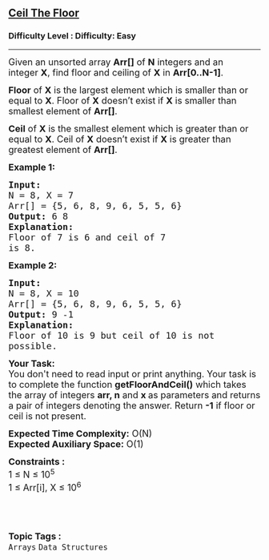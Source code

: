 <h2><a href="https://www.geeksforgeeks.org/problems/ceil-the-floor2802/1">Ceil The Floor</a></h2><h3>Difficulty Level : Difficulty: Easy</h3><hr><div class="problems_problem_content__Xm_eO"><p><span style="font-size: 18px;">Given an unsorted array <strong>Arr[]</strong>&nbsp;of <strong>N</strong> integers and an integer&nbsp;<strong>X</strong>, find floor and ceiling of <strong>X</strong>&nbsp;in <strong>Arr[0..N-1]</strong>.</span></p>
<p><span style="font-size: 18px;"><strong>Floor</strong>&nbsp;of <strong>X</strong> is the largest element which is smaller than or equal to <strong>X</strong>. Floor of <strong>X</strong>&nbsp;doesn’t exist if <strong>X</strong>&nbsp;is smaller than smallest element of <strong>Arr[]</strong>.</span></p>
<p><span style="font-size: 18px;"><strong>Ceil</strong>&nbsp;of <strong>X</strong>&nbsp;is the smallest element which is greater than or equal to <strong>X</strong>. Ceil of <strong>X</strong>&nbsp;doesn’t exist if <strong>X</strong> is greater than greatest element of <strong>Arr[]</strong>.</span></p>
<p><span style="font-size: 18px;"><strong>Example 1:</strong></span></p>
<pre><span style="font-size: 18px;"><strong>Input:
</strong>N = 8, X = 7
Arr[] = {5, 6, 8, 9, 6, 5, 5, 6}
<strong>Output:</strong> 6 8
<strong>Explanation:
</strong>Floor of 7 is 6 and ceil of 7 
is 8.
</span></pre>
<p><span style="font-size: 18px;"><strong>Example 2:</strong></span></p>
<pre><span style="font-size: 18px;"><strong>Input:
</strong>N = 8, X = 10
Arr[] = {5, 6, 8, 9, 6, 5, 5, 6}
<strong>Output:</strong> 9 -1
<strong>Explanation:
</strong>Floor of 10 is 9 but ceil of 10 is not 
possible.
</span></pre>
<p><span style="font-size: 18px;"><strong>Your Task:</strong><br>You don't need to read input or print anything. Your task is to complete the function&nbsp;<strong>getFloorAndCeil()</strong>&nbsp;which takes the array of integers&nbsp;<strong>arr, n</strong>&nbsp;and&nbsp;<strong>x&nbsp;</strong>as parameters and returns a pair&nbsp;of integers denoting the answer. Return <strong>-1</strong> if floor or ceil is not present.</span></p>
<p><span style="font-size: 18px;"><strong>Expected Time Complexity:</strong>&nbsp;O(N)<br><strong>Expected Auxiliary Space:</strong>&nbsp;O(1)</span></p>
<p><span style="font-size: 18px;"><strong>Constraints :</strong><br>1 ≤ N&nbsp;≤ 10<sup>5</sup><br>1 ≤ Arr[i], X ≤ 10<sup>6</sup></span></p>
<p>&nbsp;</p></div><br><p><span style=font-size:18px><strong>Topic Tags : </strong><br><code>Arrays</code>&nbsp;<code>Data Structures</code>&nbsp;